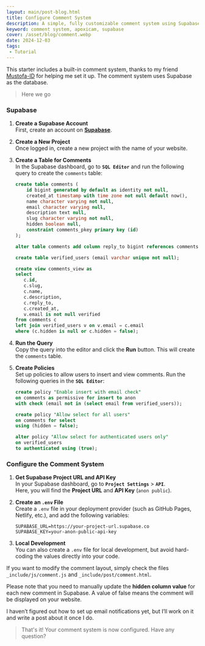 ```yaml
---
layout: main/post-blog.html
title: Configure Comment System
description: A simple, fully customizable comment system using Supabase as the database. Easily manage, display, and store comments with complete control and flexibility
keyword: comment system, apoxicam, supabase
cover: /asset/blog/comment.webp
date: 2024-12-03
tags:
 - Tutorial
---
```



This starter includes a built-in comment system, thanks to my friend [Mustofa-ID](https://mustofa.id) for helping me set it up. The comment system uses Supabase as the database.

> Here we go

### Supabase

1. **Create a Supabase Account**  
   First, create an account on **[Supabase](https://supabase.com)**.

2. **Create a New Project**  
   Once logged in, create a new project with the name of your website.

3. **Create a Table for Comments**  
   In the Supabase dashboard, go to **`SQL Editor`** and run the following query to create the `comments` table:

   ```sql
   create table comments (
       id bigint generated by default as identity not null,
       created_at timestamp with time zone not null default now(),
       name character varying not null,
       email character varying null,
       description text null,
       slug character varying not null,
       hidden boolean null,
       constraint comments_pkey primary key (id)
   );

   alter table comments add column reply_to bigint references comments (id);

   create table verified_users (email varchar unique not null);

   create view comments_view as 
   select
      c.id,
      c.slug,
      c.name,
      c.description,
      c.reply_to,
      c.created_at,
      v.email is not null verified
   from comments c
   left join verified_users v on v.email = c.email
   where (c.hidden is null or c.hidden = false);

   ```

4. **Run the Query**  
   Copy the query into the editor and click the **Run** button. This will create the `comments` table.

5. **Create Policies**  
   Set up policies to allow users to insert and view comments. Run the following queries in the **`SQL Editor`**:

   ```sql
   create policy "Enable insert with email check"
   on comments as permissive for insert to anon
   with check (email not in (select email from verified_users));

   create policy "Allow select for all users"
   on comments for select
   using (hidden = false);

   alter policy "Allow select for authenticated users only"
   on verified_users
   to authenticated using (true);
   ```

### Configure the Comment System

1. **Get Supabase Project URL and API Key**  
   In your Supabase dashboard, go to **`Project Settings`** > **`API`**.  
   Here, you will find the **Project URL** and **API Key** (`anon public`).

2. **Create an `.env` File**  
   Create a `.env` file in your deployment provider (such as GitHub Pages, Netlify, etc.), and add the following variables:

   ```env
   SUPABASE_URL=https://your-project-url.supabase.co
   SUPABASE_KEY=your-anon-public-api-key
   ```

3. **Local Development**  
   You can also create a `.env` file for local development, but avoid hard-coding the values directly into your code.

If you want to modify the comment layout, simply check the files `_include/js/comment.js` and `_include/post/comment.html`.

Please note that you need to manually update the **hidden column value** for each new comment in Supabase. A value of false means the comment will be displayed on your website.

I haven’t figured out how to set up email notifications yet, but I’ll work on it and write a post about it once I do.

> That's it! Your comment system is now configured. Have any question?
